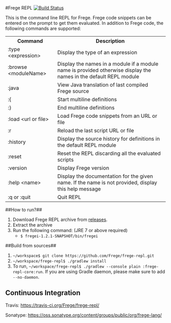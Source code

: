 #Frege REPL [![Build Status](https://travis-ci.org/Frege/frege-repl.svg)](https://travis-ci.org/Frege/frege-repl)

This is the command line REPL for Frege. Frege code snippets can be entered on the prompt to get them evaluated.
In addition to Frege code, the following commands are supported:

<table>
<tr>
<th>Command</th>
<th>Description</th>
</tr>
<tr>
<td>:type &lt;expression&gt;</td>
<td>Display the type of an expression</td>
</tr>
<tr>
<td>:browse &lt;moduleName&gt;</td>
<td>Display the names in a module if a module name is provided otherwise display the names in the default REPL module</td>
</tr>
<tr>
<td>:java</td>
<td>View Java translation of last compiled Frege source</td>
</tr>
<tr>
<td>:{</td>
<td>Start multiline definitions</td>
</tr>
<tr>
<td>:}</td>
<td>End multiline definitions</td>
</tr>
<tr>
<td>:load &lt;url or file&gt;</td>
<td>Load Frege code snippets from an URL or file</td>
</tr>
<tr>
<td>:r</td>
<td>Reload the last script URL or file</td>
</tr>
<tr>
<td>:history</td>
<td>Display the source history for definitions in the default REPL module</td>
</tr>
<tr>
<td>:reset</td>
<td>Reset the REPL discarding all the evaluated scripts</td>
</tr>
<tr>
<td>:version</td>
<td>Display Frege version</td>
</tr>
<tr>
<td>:help &lt;name&gt;</td>
<td>Display the documentation for the given name. If the name is not provided, display this help message</td>
</tr>
<tr>
<td>:q or :quit</td>
<td>Quit REPL</td>
</tr>
</table>

##How to run?##
1. Download Frege REPL archive from [releases](https://github.com/Frege/frege-repl/releases).
2. Extract the archive
3. Run the following command: (JRE 7 or above required) <BR/>
   * `$ fregei-1.2.1-SNAPSHOT/bin/fregei`

##Build from sources##

1. ```~/workspace$ git clone https://github.com/Frege/frege-repl.git```
2. ```~/workspace/frege-repl$ ./gradlew install```
3. To run, ```~/workspace/frege-repl$ ./gradlew --console plain :frege-repl-core:run```. If you are using Gradle daemon, please make sure to add `--no-daemon`.
   
## Continuous Integration

Travis: https://travis-ci.org/Frege/frege-repl/

Sonatype: https://oss.sonatype.org/content/groups/public/org/frege-lang/

